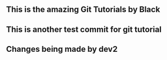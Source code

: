 ## This is the amazing Git Tutorials by Black
## This is another test commit for git tutorial
## Changes being made by dev2